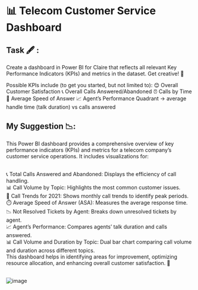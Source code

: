 <h1>📊 Telecom Customer Service Dashboard</h1>
<h2>Task 🖋️ :</h2>
<p>Create a dashboard in Power BI for Claire that reflects all relevant Key Performance Indicators (KPIs) and metrics in the dataset. Get creative! 🎨

Possible KPIs include (to get you started, but not limited to):
😊 Overall Customer Satisfaction
📞 Overall Calls Answered/Abandoned
⏰ Calls by Time
🚀 Average Speed of Answer
📈 Agent’s Performance Quadrant -> average handle time (talk duration) vs calls answered</p>

<h2>My Suggestion 📉: </h2>
<p>This Power BI dashboard provides a comprehensive overview of key performance indicators (KPIs) and metrics for a telecom company’s customer service operations. It includes visualizations for:</p>
<br>📞 Total Calls Answered and Abandoned: Displays the efficiency of call handling.
<br>📊 Call Volume by Topic: Highlights the most common customer issues.
<br>📅 Call Trends for 2021: Shows monthly call trends to identify peak periods.
<br>⏱️ Average Speed of Answer (ASA): Measures the average response time.
<br>📉 Not Resolved Tickets by Agent: Breaks down unresolved tickets by agent.
<br>📈 Agent’s Performance: Compares agents’ talk duration and calls answered.
<br>📊 Call Volume and Duration by Topic: Dual bar chart comparing call volume and duration across different topics.
<br>This dashboard helps in identifying areas for improvement, optimizing resource allocation, and enhancing overall customer satisfaction. 🌟

<br> ![image](https://github.com/user-attachments/assets/e2ab17b4-9dd5-42e0-87ba-78e9e4b1efdf)

